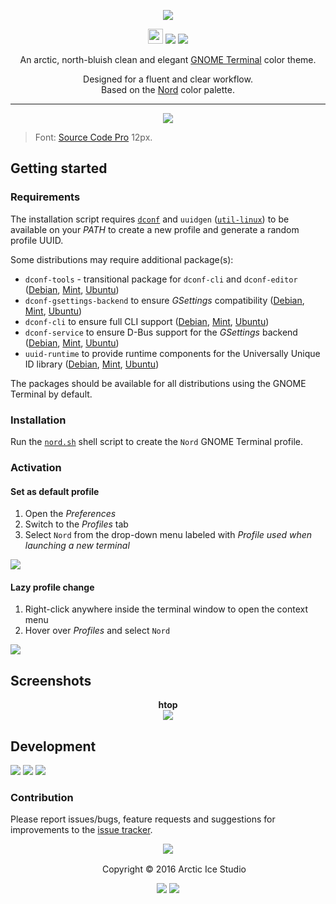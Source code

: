 <p align="center"><img src="https://cdn.rawgit.com/arcticicestudio/nord-gnome-terminal/develop/src/assets/nord-gnome-terminal-banner.svg"/></p>

<p align="center"><img src="https://assets-cdn.github.com/favicon.ico" width=24 height=24/> <a href="https://github.com/arcticicestudio/nord-gnome-terminal/releases/latest"><img src="https://img.shields.io/github/release/arcticicestudio/nord-gnome-terminal.svg?style=flat-square"/></a> <a href="https://github.com/arcticicestudio/nord/releases/tag/v0.2.0"><img src="https://img.shields.io/badge/Nord-v0.2.0-88C0D0.svg?style=flat-square"/></a></p>

<p align="center">An arctic, north-bluish clean and elegant <a href="https://wiki.gnome.org/Apps/Terminal">GNOME Terminal</a> color theme.</p>

<p align="center">Designed for a fluent and clear workflow.<br>
Based on the <a href="https://github.com/arcticicestudio/nord">Nord</a> color palette.</p>

---

<p align="center"><img src="https://raw.githubusercontent.com/arcticicestudio/nord-gnome-terminal/develop/src/assets/scrot-colortest.png"/><blockquote>Font: <a href="https://adobe-fonts.github.io/source-code-pro">Source Code Pro</a> 12px.</blockquote></p>

## Getting started

### Requirements

The installation script requires [`dconf`][dconf] and `uuidgen` ([`util-linux`][util-linux]) to be available on your *PATH* to create a new profile and generate a random profile UUID.

Some distributions may require additional package(s):

* `dconf-tools` - transitional package for `dconf-cli` and `dconf-editor` ([Debian][debian-dconf-tools], [Mint][mint-dconf-tools], [Ubuntu][ubuntu-dconf-tools])
* `dconf-gsettings-backend` to ensure *GSettings* compatibility ([Debian][debian-dconf-gsettings-backend], [Mint][mint-dconf-gsettings-backend], [Ubuntu][ubuntu-dconf-gsettings-backend])
* `dconf-cli` to ensure full CLI support ([Debian][debian-dconf-cli], [Mint][mint-dconf-cli], [Ubuntu][ubuntu-dconf-cli])
* `dconf-service`  to ensure D-Bus support for the *GSettings* backend ([Debian][debian-dconf-service], [Mint][mint-dconf-service], [Ubuntu][ubuntu-dconf-service])
* `uuid-runtime` to provide runtime components for the Universally Unique ID library ([Debian][debian-uuid-runtime], [Mint][mint-uuid-runtime], [Ubuntu][ubuntu-uuid-runtime])

The packages should be available for all distributions using the GNOME Terminal by default.

### Installation
Run the [`nord.sh`](https://github.com/arcticicestudio/nord-gnome-terminal/blob/develop/src/sh/nord.sh) shell script to create the `Nord` GNOME Terminal profile.

### Activation
#### Set as default profile
  1. Open the *Preferences*
  2. Switch to the *Profiles* tab
  3. Select `Nord` from the drop-down menu labeled with *Profile used when launching a new terminal*

![][scrot-readme-default-profile]

#### Lazy profile change
  1. Right-click anywhere inside the terminal window to open the context menu
  2. Hover over *Profiles* and select `Nord`

![][scrot-readme-lazy-profile-change]

## Screenshots
<p align="center"><strong>htop</strong><br><img src="https://raw.githubusercontent.com/arcticicestudio/nord-gnome-terminal/develop/src/assets/scrot-htop.png"/></p>

## Development
[![](https://img.shields.io/badge/Changelog-0.1.0-81A1C1.svg?style=flat-square)](https://github.com/arcticicestudio/nord-gnome-terminal/blob/v0.1.0/CHANGELOG.md) [![](https://img.shields.io/badge/Workflow-gitflow--branching--model-81A1C1.svg?style=flat-square)](http://nvie.com/posts/a-successful-git-branching-model) [![](https://img.shields.io/badge/Versioning-ArcVer_0.8.0-81A1C1.svg?style=flat-square)](https://github.com/arcticicestudio/arcver)

### Contribution
Please report issues/bugs, feature requests and suggestions for improvements to the [issue tracker](https://github.com/arcticicestudio/nord-gnome-terminal/issues).

<p align="center"><img src="https://cdn.rawgit.com/arcticicestudio/nord/develop/src/assets/banner-footer-mountains.svg" /></p>

<p align="center"> <img src="http://arcticicestudio.com/favicon.ico" width=16 height=16/> Copyright &copy; 2016 Arctic Ice Studio</p>

<p align="center"><a href="http://www.apache.org/licenses/LICENSE-2.0"><img src="https://img.shields.io/badge/License-Apache_2.0-5E81AC.svg?style=flat-square"/></a> <a href="https://creativecommons.org/licenses/by-sa/4.0"><img src="https://img.shields.io/badge/License-CC_BY--SA_4.0-5E81AC.svg?style=flat-square"/></a></p>

[dconf]: https://wiki.gnome.org/Projects/dconf
[debian-dconf-cli]: https://packages.debian.org/search?keywords=dconf-cli
[debian-dconf-gsettings-backend]: https://packages.debian.org/search?keywords=dconf-gsettings-backend
[debian-dconf-service]: https://packages.debian.org/search?keywords=dconf-service
[debian-dconf-tools]: https://packages.debian.org/search?keywords=dconf-tools
[debian-uuid-runtime]: https://packages.debian.org/search?keywords=uuid-runtime
[mint-dconf-cli]: https://community.linuxmint.com/software/view/dconf-cli
[mint-dconf-gsettings-backend]: https://community.linuxmint.com/software/view/dconf-gsettings-backend
[mint-dconf-service]: https://community.linuxmint.com/software/view/dconf-service
[mint-dconf-tools]: https://community.linuxmint.com/software/view/dconf-tools
[mint-uuid-runtime]: https://community.linuxmint.com/software/view/uuid-runtime
[scrot-readme-default-profile]: https://raw.githubusercontent.com/arcticicestudio/nord-gnome-terminal/develop/src/assets/scrot-readme-default-profile.png
[scrot-readme-lazy-profile-change]: https://raw.githubusercontent.com/arcticicestudio/nord-gnome-terminal/develop/src/assets/scrot-readme-lazy-profile-change.png
[ubuntu-dconf-cli]: https://packages.ubuntu.com/search?keywords=dconf-cli
[ubuntu-dconf-gsettings-backend]: https://packages.ubuntu.com/search?keywords=dconf-gsettings-backend
[ubuntu-dconf-service]: https://packages.ubuntu.com/search?keywords=dconf-service
[ubuntu-dconf-tools]: https://packages.ubuntu.com/search?keywords=dconf-tools
[ubuntu-uuid-runtime]: https://packages.ubuntu.com/search?keywords=uuid-runtime
[util-linux]: https://www.kernel.org/pub/linux/utils/util-linux
